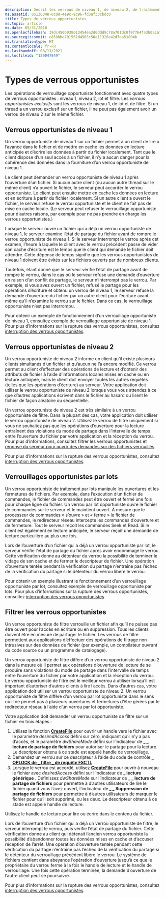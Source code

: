 ```yaml
---
description: Décrit les verrous de niveau 1, de niveau 2, de traitement par lots et de filtrage opportuniste.
ms.assetid: 06136348-0c08-4e9c-9c96-fd3af33cbdc0
title: Types de verrous opportunistes
ms.topic: article
ms.date: 05/31/2018
ms.openlocfilehash: 39dc450b038013454ea2d0ddd9c78a701dc8f977b4fa3b0aca7cdda076e8b12e
ms.sourcegitcommit: e858bbe701567d4583c50a11326e42d7ea51804b
ms.translationtype: MT
ms.contentlocale: fr-FR
ms.lasthandoff: 08/11/2021
ms.locfileid: "120047849"
---
```

# <a name="types-of-opportunistic-locks"></a>Types de verrous opportunistes

Les opérations de verrouillage opportuniste fonctionnent avec quatre types de verrous opportunistes : niveau 1, niveau 2, lot et filtre. Les *verrous opportunistes exclusifs* sont les verrous de niveau 1, de lot et de filtre. Si un thread a un verrou exclusif sur un fichier, il ne peut pas également avoir un verrou de niveau 2 sur le même fichier.

## <a name="level-1-opportunistic-locks"></a>Verrous opportunistes de niveau 1

Un verrou opportuniste de niveau 1 sur un fichier permet à un client de lire à l’avance dans le fichier et de mettre en cache les données en lecture anticipée et d’écrire les données à partir du fichier localement. Tant que le client dispose d’un seul accès à un fichier, il n’y a aucun danger pour la cohérence des données dans la fourniture d’un verrou opportuniste de niveau 1.

Le client peut demander un verrou opportuniste de niveau 1 après l’ouverture d’un fichier. Si aucun autre client (ou aucun autre thread sur le même client) n’a ouvert le fichier, le serveur peut accorder le verrou opportuniste. Le client peut ensuite mettre en cache les données en lecture et en écriture à partir du fichier localement. Si un autre client a ouvert le fichier, le serveur refuse le verrou opportuniste et le client ne fait pas de mise en cache locale. (Le serveur peut refuser le verrouillage opportuniste pour d’autres raisons, par exemple pour ne pas prendre en charge les verrous opportunistes.)

Lorsque le serveur ouvre un fichier qui a déjà un verrou opportuniste de niveau 1, le serveur examine l’état de partage du fichier avant de rompre le verrou opportuniste de niveau 1. Si le serveur interrompt le verrou après cet examen, l’heure à laquelle le client avec le verrou précédent passe de vider son cache d’écriture est le temps que le client qui demande le fichier doit attendre. Cette dépense de temps signifie que les verrous opportunistes de niveau 1 doivent être évités sur les fichiers ouverts par de nombreux clients.

Toutefois, étant donné que le serveur vérifie l’état de partage avant de rompre le verrou, dans le cas où le serveur refuse une demande d’ouverture en raison d’un conflit de partage, le serveur n’interrompt pas le verrou. Par exemple, si vous avez ouvert un fichier, refusé le partage pour les opérations d’écriture et obtenu un verrou de niveau 1, le serveur refuse la demande d’ouverture du fichier par un autre client pour l’écriture avant même qu’il n’examine le verrou sur le fichier. Dans ce cas, le verrouillage opportuniste n’est pas interrompu.

Pour obtenir un exemple de fonctionnement d’un verrouillage opportuniste de niveau 1, consultez exemple de verrouillage opportuniste de niveau 1. Pour plus d’informations sur la rupture des verrous opportunistes, consultez [interruption des verrous opportunistes](breaking-opportunistic-locks.md).

## <a name="level-2-opportunistic-locks"></a>Verrous opportunistes de niveau 2

Un verrou opportuniste de niveau 2 informe un client qu’il existe plusieurs clients simultanés d’un fichier et qu’aucun ne l’a encore modifié. Ce verrou permet au client d’effectuer des opérations de lecture et d’obtenir des attributs de fichier à l’aide d’informations locales mises en cache ou en lecture anticipée, mais le client doit envoyer toutes les autres requêtes (telles que les opérations d’écriture) au serveur. Votre application doit utiliser le verrou opportuniste de niveau 2 lorsque vous vous attendez à ce que d’autres applications écrivent dans le fichier au hasard ou lisent le fichier de façon aléatoire ou séquentielle.

Un verrou opportuniste de niveau 2 est très similaire à un verrou opportuniste de filtre. Dans la plupart des cas, votre application doit utiliser le verrou opportuniste de niveau 2. Utilisez le verrou de filtre uniquement si vous ne souhaitez pas que les opérations d’ouverture pour la lecture entraînent des violations du mode de partage dans l’intervalle de temps entre l’ouverture du fichier par votre application et la réception du verrou. Pour plus d’informations, consultez filtrer les verrous opportunistes et [réponse du serveur pour ouvrir des demandes sur des fichiers verrouillés](server-response-to-open-requests-on-locked-files.md).

Pour plus d’informations sur la rupture des verrous opportunistes, consultez [interruption des verrous opportunistes](breaking-opportunistic-locks.md).

## <a name="batch-opportunistic-locks"></a>Verrouillages opportunistes par lots

Un verrou opportuniste de traitement par lots manipule les ouvertures et les fermetures de fichiers. Par exemple, dans l’exécution d’un fichier de commandes, le fichier de commandes peut être ouvert et fermé une fois pour chaque ligne du fichier. Un verrou par lot opportuniste ouvre le fichier de commandes sur le serveur et le maintient ouvert. À mesure que le processeur de commandes « s’ouvre » et « ferme » le fichier de commandes, le redirecteur réseau intercepte les commandes d’ouverture et de fermeture. Tout le serveur reçoit les commandes Seek et Read. Si le client est également en lecture anticipée, le serveur reçoit une demande de lecture particulière au plus une fois.

Lors de l’ouverture d’un fichier qui a déjà un verrou opportuniste par lot, le serveur vérifie l’état de partage du fichier après avoir endommagé le verrou. Cette vérification donne au détenteur du verrou la possibilité de terminer le vidage de son cache et de fermer le descripteur de fichier. Une opération d’ouverture tentée pendant la vérification du partage n’entraîne pas l’échec de la vérification du partage si le détenteur du verrou libère le verrou.

Pour obtenir un exemple illustrant le fonctionnement d’un verrouillage opportuniste par lot, consultez exemple de verrouillage opportuniste par lots. Pour plus d’informations sur la rupture des verrous opportunistes, consultez [interruption des verrous opportunistes](breaking-opportunistic-locks.md).

## <a name="filter-opportunistic-locks"></a>Filtrer les verrous opportunistes

Un verrou opportuniste de filtre verrouille un fichier afin qu’il ne puisse pas être ouvert pour l’accès en écriture ou en suppression. Tous les clients doivent être en mesure de partager le fichier. Les verrous de filtre permettent aux applications d’effectuer des opérations de filtrage non intrusives sur des données de fichier (par exemple, un compilateur ouvrant du code source ou un programme de catalogage).

Un verrou opportuniste de filtre diffère d’un verrou opportuniste de niveau 2 dans la mesure où il permet aux opérations d’ouverture de lecture de se produire sans violations du mode de partage dans l’intervalle de temps entre l’ouverture du fichier par votre application et la réception du verrou. Le verrou opportuniste de filtre est le meilleur verrou à utiliser lorsqu’il est important d’autoriser d’autres clients à lire l’accès. Dans d’autres cas, votre application doit utiliser un verrou opportuniste de niveau 2. Un verrou opportuniste de filtre diffère d’un verrou par lot opportuniste dans le sens où il ne permet pas à plusieurs ouvertures et fermetures d’être gérées par le redirecteur réseau à l’aide d’un verrou par lot opportuniste.

Votre application doit demander un verrou opportuniste de filtre sur un fichier en trois étapes :

1.  Utilisez la fonction [**CreateFile**](/windows/desktop/api/FileAPI/nf-fileapi-createfilea) pour ouvrir un handle vers le fichier avec le paramètre *desiredAccess* défini sur zéro, indiquant qu’il n’y a pas d’accès, et le paramètre *dwShareMode* défini sur l’indicateur de **\_ \_ lecture de partage de fichiers** pour autoriser le partage pour la lecture. Le descripteur obtenu à ce stade est appelé handle de verrouillage.
2.  Demandez un verrou sur ce descripteur à l’aide du code de contrôle [**\_ OPLOCK de \_ filtre \_ de requête FSCTL**](/windows/win32/api/winioctl/ni-winioctl-fsctl_request_filter_oplock) .
3.  Lorsque le verrou est accordé, utilisez [**CreateFile**](/windows/desktop/api/FileAPI/nf-fileapi-createfilea) pour ouvrir à nouveau le fichier avec *desiredAccess* défini sur l’indicateur de **\_ lecture générique** . Définissez *dwShareMode* sur l’indicateur de **\_ \_ lecture de partage de fichiers** pour permettre à d’autres utilisateurs de lire le fichier quand vous l’avez ouvert, l’indicateur de **\_ \_ Suppression de partage de fichiers** pour permettre à d’autres utilisateurs de marquer le fichier pour qu’il soit supprimé, ou les deux. Le descripteur obtenu à ce stade est appelé handle de lecture.

Utilisez le handle de lecture pour lire ou écrire dans le contenu du fichier.

Lors de l’ouverture d’un fichier qui a déjà un verrou opportuniste de filtre, le serveur interrompt le verrou, puis vérifie l’état de partage du fichier. Cette vérification donne au client qui détenait l’ancien verrou opportuniste la possibilité d’abandonner toutes les données mises en cache et d’accuser réception de l’arrêt. Une opération d’ouverture tentée pendant cette vérification du partage n’entraîne pas l’échec de la vérification du partage si le détenteur du verrouillage précédent libère le verrou. Le système de fichiers contient dans abeyance l’opération d’ouverture jusqu’à ce que le propriétaire du verrou ferme à la fois le handle de lecture et le handle de verrouillage. Une fois cette opération terminée, la demande d’ouverture de l’autre client peut se poursuivre.

Pour plus d’informations sur la rupture des verrous opportunistes, consultez [interruption des verrous opportunistes](breaking-opportunistic-locks.md).

 

 
